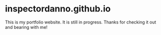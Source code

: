 # inspectordanno.github.io
This is my portfolio website. It is still in progress. Thanks for checking it out and bearing with me!
